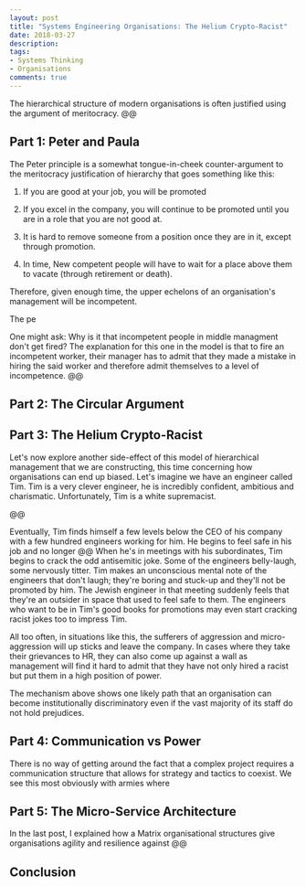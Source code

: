 ```yaml
---
layout: post
title: "Systems Engineering Organisations: The Helium Crypto-Racist"
date: 2018-03-27
description: 
tags:
- Systems Thinking
- Organisations
comments: true
---
```


The hierarchical structure of modern organisations is often justified using the argument of meritocracy. @@

Part 1: Peter and Paula
------------------------

The Peter principle is a somewhat tongue-in-cheek counter-argument to the meritocracy justification of hierarchy that goes something like this:

1) If you are good at your job, you will be promoted

2) If you excel in the company, you will continue to be promoted until you are in a role that you are not good at.

3) It is hard to remove someone from a position once they are in it, except through promotion.

4) In time, New competent people will have to wait for a place above them to vacate (through retirement or death).

Therefore, given enough time, the upper echelons of an organisation's management will be incompetent.

The pe

One might ask: Why is it that incompetent people in middle managment don't get fired? The explanation for this one in the model is that to fire an incompetent worker, their manager has to admit that they made a mistake in hiring the said worker and therefore admit themselves to a level of incompetence. @@

Part 2: The Circular Argument
-----------------------------


Part 3: The Helium Crypto-Racist
-------------------------

Let's now explore another side-effect of this model of hierarchical management that we are constructing, this time concerning how organisations can end up biased. Let's imagine we have an engineer called Tim. Tim is a very clever engineer, he is incredibly confident, ambitious and charismatic. Unfortunately, Tim is a white supremacist.

@@

Eventually, Tim finds himself a few levels below the CEO of his company with a few hundred engineers working for him. He begins to feel safe in his job and no longer @@ When he's in meetings with his subordinates, Tim begins to crack the odd antisemitic joke. Some of the engineers belly-laugh, some nervously titter. Tim makes an unconscious mental note of the engineers that don't laugh; they're boring and stuck-up and they'll not be promoted by him. The Jewish engineer in that meeting suddenly feels that they're an outsider in space that used to feel safe to them. The engineers who want to be in Tim's good books for promotions may even start cracking racist jokes too to impress Tim.

All too often, in situations like this, the sufferers of aggression and micro-aggression will up sticks and leave the company. In cases where they take their grievances to HR, they can also come up against a wall as management will find it hard to admit that they have not only hired a racist but put them in a high position of power. 

The mechanism above shows one likely path that an organisation can become institutionally discriminatory even if the vast majority of its staff do not hold prejudices.

Part 4: Communication vs Power
------------------------------

There is no way of getting around the fact that a complex project requires a communication structure that allows for strategy and tactics to coexist. We see this most obviously with armies where 

Part 5: The Micro-Service Architecture
--------------------------------------

In the last post, I explained how a Matrix organisational structures give organisations agility and resilience against @@

Conclusion
----------
